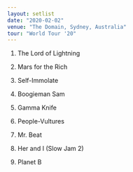 ```yaml
---
layout: setlist
date: "2020-02-02"
venue: "The Domain, Sydney, Australia"
tour: "World Tour '20"
---
```



 1. The Lord of Lightning

 2. Mars for the Rich

 3. Self-Immolate

 4. Boogieman Sam

 5. Gamma Knife

 6. People-Vultures

 7. Mr. Beat

 8. Her and I (Slow Jam 2)

 9. Planet B


